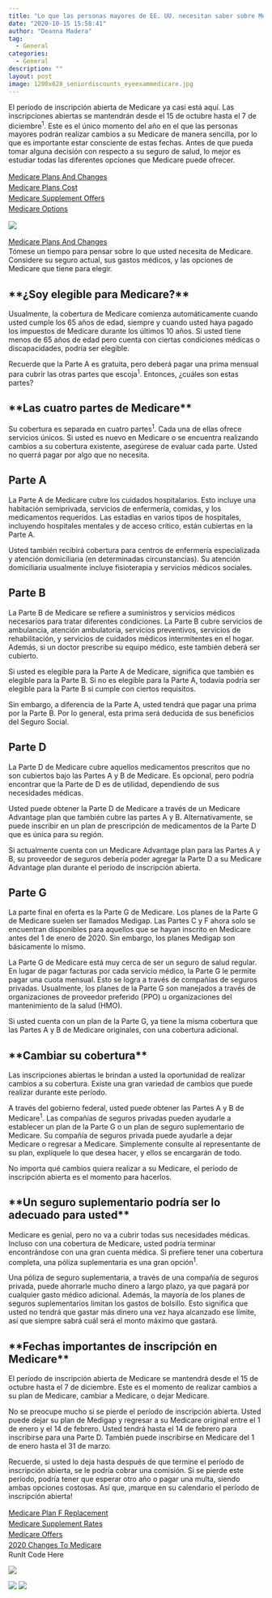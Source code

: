 ```yaml
---
title: "Lo que las personas mayores de EE. UU. necesitan saber sobre Medicare"
date: "2020-10-15 15:58:41"
author: "Deanna Madera"
tag:
  - General
categories:
  - General
description: ""
layout: post
image: 1200x628_seniordiscounts_eyeexammedicare.jpg
---
```


El período de inscripción abierta de Medicare ya casi está aquí. Las inscripciones abiertas se mantendrán desde el 15 de octubre hasta el 7 de diciembre<sup>1</sup>. Este es el único momento del año en el que las personas mayores podrán realizar cambios a su Medicare de manera sencilla, por lo que es importante estar consciente de estas fechas. Antes de que pueda tomar alguna decisión con respecto a su seguro de salud, lo mejor es estudiar todas las diferentes opciones que Medicare puede ofrecer.

<div class="cta-btn-wrap" data-mobile-sponsoredads="no">

[<div style="flex: 1;margin-right:18px;line-height:21px;">Medicare Plans And Changes</div>](#)[<div style="flex: 1;margin-right:18px;line-height:21px;">Medicare Plans Cost</div>](#)[<div style="flex: 1;margin-right:18px;line-height:21px;">Medicare Supplement Offers</div>](#)[<div style="flex: 1;margin-right:18px;line-height:21px;">Medicare Options</div>](#)</div>

![](/posts/1200x628_seniordiscounts_eyeexammedicare.jpg)<div class="mobile-cta-wrap"><div class="cta-btn-wrap" data-mobile-sponsoredads="yes">[<div style="flex: 1;margin-right:18px;line-height:21px;"><state></state> Medicare Plans And Changes</div>](#)</div>Tómese un tiempo para pensar sobre lo que usted necesita de Medicare. Considere su seguro actual, sus gastos médicos, y las opciones de Medicare que tiene para elegir.

## **\*\***¿Soy elegible para Medicare?**\*\***

Usualmente, la cobertura de Medicare comienza automáticamente cuando usted cumple los 65 años de edad, siempre y cuando usted haya pagado los impuestos de Medicare durante los últimos 10 años. Si usted tiene menos de 65 años de edad pero cuenta con ciertas condiciones médicas o discapacidades, podría ser elegible.

Recuerde que la Parte A es gratuita, pero deberá pagar una prima mensual para cubrir las otras partes que escoja<sup>1</sup>. Entonces, ¿cuáles son estas partes?

## \***\*Las cuatro partes de Medicare\*\***

Su cobertura es separada en cuatro partes<sup>1</sup>. Cada una de ellas ofrece servicios únicos. Si usted es nuevo en Medicare o se encuentra realizando cambios a su cobertura existente, asegúrese de evaluar cada parte. Usted no querrá pagar por algo que no necesita.

## **Parte A**

La Parte A de Medicare cubre los cuidados hospitalarios. Esto incluye una habitación semiprivada, servicios de enfermería, comidas, y los medicamentos requeridos. Las estadías en varios tipos de hospitales, incluyendo hospitales mentales y de acceso crítico, están cubiertas en la Parte A.

Usted también recibirá cobertura para centros de enfermería especializada y atención domiciliaria (en determinadas circunstancias). Su atención domiciliaria usualmente incluye fisioterapia y servicios médicos sociales.

## **Parte B**

La Parte B de Medicare se refiere a suministros y servicios médicos necesarios para tratar diferentes condiciones. La Parte B cubre servicios de ambulancia, atención ambulatoria, servicios preventivos, servicios de rehabilitación, y servicios de cuidados médicos intermitentes en el hogar. Además, si un doctor prescribe su equipo médico, este también deberá ser cubierto.

Si usted es elegible para la Parte A de Medicare, significa que también es elegible para la Parte B. Si no es elegible para la Parte A, todavía podría ser elegible para la Parte B si cumple con ciertos requisitos.

Sin embargo, a diferencia de la Parte A, usted tendrá que pagar una prima por la Parte B. Por lo general, esta prima será deducida de sus beneficios del Seguro Social.

## **Parte D**

La Parte D de Medicare cubre aquellos medicamentos prescritos que no son cubiertos bajo las Partes A y B de Medicare. Es opcional, pero podría encontrar que la Parte de D es de utilidad, dependiendo de sus necesidades médicas.

Usted puede obtener la Parte D de Medicare a través de un Medicare Advantage plan que también cubre las partes A y B. Alternativamente, se puede inscribir en un plan de prescripción de medicamentos de la Parte D que es única para su región.

Si actualmente cuenta con un Medicare Advantage plan para las Partes A y B, su proveedor de seguros debería poder agregar la Parte D a su Medicare Advantage plan durante el período de inscripción abierta.

## **Parte G**

La parte final en oferta es la Parte G de Medicare. Los planes de la Parte G de Medicare suelen ser llamados Medigap. Las Partes C y F ahora solo se encuentran disponibles para aquellos que se hayan inscrito en Medicare antes del 1 de enero de 2020. Sin embargo, los planes Medigap son básicamente lo mismo.

La Parte G de Medicare está muy cerca de ser un seguro de salud regular. En lugar de pagar facturas por cada servicio médico, la Parte G le permite pagar una cuota mensual. Esto se logra a través de compañías de seguros privadas. Usualmente, los planes de la Parte G son manejados a través de organizaciones de proveedor preferido (PPO) u organizaciones del mantenimiento de la salud (HMO).

Si usted cuenta con un plan de la Parte G, ya tiene la misma cobertura que las Partes A y B de Medicare originales, con una cobertura adicional.

## \***\*Cambiar su cobertura\*\***

Las inscripciones abiertas le brindan a usted la oportunidad de realizar cambios a su cobertura. Existe una gran variedad de cambios que puede realizar durante este período.

A través del gobierno federal, usted puede obtener las Partes A y B de Medicare<sup>1</sup>. Las compañías de seguros privadas pueden ayudarle a establecer un plan de la Parte G o un plan de seguro suplementario de Medicare. Su compañía de seguros privada puede ayudarle a dejar Medicare o regresar a Medicare. Simplemente consulte al representante de su plan, explíquele lo que desea hacer, y ellos se encargarán de todo.

No importa qué cambios quiera realizar a su Medicare, el período de inscripción abierta es el momento para hacerlos.

## \***\*Un seguro suplementario podría ser lo adecuado para usted\*\***

Medicare es genial, pero no va a cubrir todas sus necesidades médicas. Incluso con una cobertura de Medicare, usted podría terminar encontrándose con una gran cuenta médica. Si prefiere tener una cobertura completa, una póliza suplementaria es una gran opción<sup>1</sup>.

Una póliza de seguro suplementaria, a través de una compañía de seguros privada, puede ahorrarle mucho dinero a largo plazo, ya que pagará por cualquier gasto médico adicional. Además, la mayoría de los planes de seguros suplementarios limitan los gastos de bolsillo. Esto significa que usted no tendrá que gastar más dinero una vez haya alcanzado ese límite, así que siempre sabrá cuál será el monto máximo que gastará.

## \***\*Fechas importantes de inscripción en Medicare\*\***

El período de inscripción abierta de Medicare se mantendrá desde el 15 de octubre hasta el 7 de diciembre. Este es el momento de realizar cambios a su plan de Medicare, cambiar a Medicare, o dejar Medicare.

</div>No se preocupe mucho si se pierde el período de inscripción abierta. Usted puede dejar su plan de Medigap y regresar a su Medicare original entre el 1 de enero y el 14 de febrero. Usted tendrá hasta el 14 de febrero para inscribirse para una Parte D. También puede inscribirse en Medicare del 1 de enero hasta el 31 de marzo.

Recuerde, si usted lo deja hasta después de que termine el período de inscripción abierta, se le podría cobrar una comisión. Si se pierde este período, podría tener que esperar otro año o pagar una multa, siendo ambas opciones costosas. Así que, ¡marque en su calendario el período de inscripción abierta!

<div class="cta-btn-wrap" data-mobile-sponsoredads="no">

[<div style="flex: 1;margin-right:18px;line-height:21px;">Medicare Plan F Replacement</div>](#)[<div style="flex: 1;margin-right:18px;line-height:21px;">Medicare Supplement Rates</div>](#)[<div style="flex: 1;margin-right:18px;line-height:21px;"><state></state> Medicare Offers</div>](#)[<div style="flex: 1;margin-right:18px;line-height:21px;">2020 Changes To Medicare</div>](#)</div><div class="ad-hide">RunIt Code Here</div> <script>
!function(f,b,e,v,n,t,s){if(f.fbq)return;n=f.fbq=function(){n.callMethod?
n.callMethod.apply(n,arguments):n.queue.push(arguments)};if(!f.\_fbq)f.\_fbq=n;
n.push=n;n.loaded=!0;n.version='2.0';n.queue=[];t=b.createElement(e);t.async=!0;
t.src=v;s=b.getElementsByTagName(e)[0];s.parentNode.insertBefore(t,s)}(window,
document,'script','https://connect.facebook.net/en_US/fbevents.js');
fbq('init', '531314677258366'); // Insert your pixel ID here.
fbq('track', 'PageView');
</script> <noscript>

![](https://www.facebook.com/tr?id=531314677258366&ev=PageView&noscript=1)</noscript> <script>
!function(f,b,e,v,n,t,s){if(f.fbq)return;n=f.fbq=function(){n.callMethod?
n.callMethod.apply(n,arguments):n.queue.push(arguments)};if(!f.\_fbq)f.\_fbq=n;
n.push=n;n.loaded=!0;n.version='2.0';n.queue=[];t=b.createElement(e);t.async=!0;
t.src=v;s=b.getElementsByTagName(e)[0];s.parentNode.insertBefore(t,s)}(window,
document,'script','https://connect.facebook.net/en_US/fbevents.js');
fbq('init', '438385429848061'); // Insert your pixel ID here.
fbq('track', 'PageView');
</script> <noscript>

![](https://www.facebook.com/tr?id=438385429848061&ev=PageView&noscript=1)</noscript> <script type="application/javascript">(function(w,d,t,r,u){w[u]=w[u]||[];w[u].push({'projectId':'10000','properties':{'pixelId':'10029827'}});var s=d.createElement(t);s.src=r;s.async=true;s.onload=s.onreadystatechange=function(){var y,rs=this.readyState,c=w[u];if(rs&&rs!="complete"&&rs!="loaded"){return}try{y=YAHOO.ywa.I13N.fireBeacon;w[u]=[];w[u].push=function(p){y([p])};y(c)}catch(e){}};var scr=d.getElementsByTagName(t)[0],par=scr.parentNode;par.insertBefore(s,scr)})(window,document,"script","https://s.yimg.com/wi/ytc.js","dotq");</script> <script type="text/javascript">
window.\_tfa = window.\_tfa || [];
window.\_tfa.push({notify: 'event', name: 'page_view', id: 1087586});
!function (t, f, a, x) {
if (!document.getElementById(x)) {
t.async = 1;t.src = a;t.id=x;f.parentNode.insertBefore(t, f);
}
}(document.createElement('script'),
document.getElementsByTagName('script')[0],
'//cdn.taboola.com/libtrc/unip/1087586/tfa.js',
'tb_tfa_script');
</script> <noscript> ![](//trc.taboola.com/1087586/log/3/unip?en=page_view) </noscript> <script>
fbq('track', 'ViewContent', {
currency: 'USD'
});
</script> <script type="text/javascript">
function runIt() {
fbq('track', 'AddToCart', {
currency: 'USD',
content_name: 'medicare'
});

        window.dotq = window.dotq || [];
        window.dotq.push(
        {
            'projectId': '10000',
            'properties': {
                'pixelId': '10029827',
                'qstrings': {
                    'et': 'custom',
                    'ea': 'click',
                    'ec': 'addtocart',
                    'el': 'medicare'
                }
        } } );
    _tfa.push({notify: 'event', name: 'add_to_cart', id: 1087586});
    }

</script>

